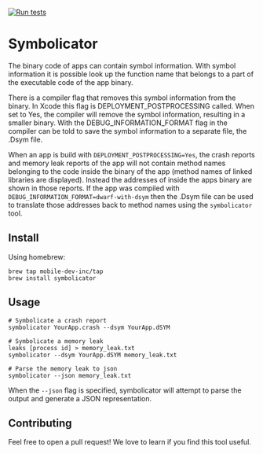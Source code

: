 [![Run tests](https://github.com/mobile-dev-inc/Symbolicator/actions/workflows/test.yml/badge.svg)](https://github.com/mobile-dev-inc/Symbolicator/actions/workflows/test.yml)

# Symbolicator

The binary code of apps can contain symbol information. With symbol information it is possible look up the function name that belongs to a part of the executable code of the app binary.

There is a compiler flag that removes this symbol information from the binary. In Xcode this flag is DEPLOYMENT_POSTPROCESSING called. When set to Yes, the compiler will remove the symbol information, resulting in a smaller binary.
With the DEBUG_INFORMATION_FORMAT flag in the compiler can be told to save the symbol information to a separate file, the .Dsym file. 

When an app is build with `DEPLOYMENT_POSTPROCESSING=Yes`, the crash reports and memory leak reports of the app will not contain method names belonging to the code inside the binary of the app (method names of linked libraries are displayed). Instead the addresses of inside the apps binary are shown in those reports.
If the app was compiled with `DEBUG_INFORMATION_FORMAT=dwarf-with-dsym` then the .Dsym file can be used to translate those addresses back to method names using the `symbolicator` tool. 

## Install

Using homebrew:
```
brew tap mobile-dev-inc/tap
brew install symbolicator
```

## Usage

```
# Symbolicate a crash report
symbolicator YourApp.crash --dsym YourApp.dSYM

# Symbolicate a memory leak
leaks [process id] > memory_leak.txt
symbolicator --dsym YourApp.dSYM memory_leak.txt

# Parse the memory leak to json
symbolicator --json memory_leak.txt
```

When the `--json` flag is specified, symbolicator will attempt to parse the output and generate a JSON representation.

## Contributing

Feel free to open a pull request! We love to learn if you find this tool useful.
